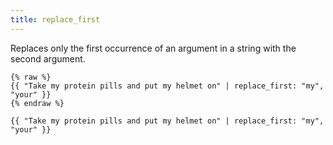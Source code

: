 ```yaml
---
title: replace_first
---
```


Replaces only the first occurrence of an argument in a string with the second argument.

```liquid
{% raw %}
{{ "Take my protein pills and put my helmet on" | replace_first: "my", "your" }}
{% endraw %}
```

```text
{{ "Take my protein pills and put my helmet on" | replace_first: "my", "your" }}
```

